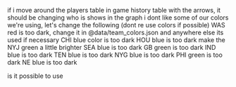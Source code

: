 if i move around the players table in game history table with the arrows, it should be changing who is shows in the graph
i dont like some of our colors we're using, let's change the following (dont re use colors if possible)
WAS red is too dark, change it in @data/team_colors.json and anywhere else its used if necessary
CHI blue color is too dark
HOU blue is too dark
make the NYJ green a little brighter
SEA blue is too dark
GB green is too dark
IND blue is too dark
TEN blue is too dark
NYG blue is too dark
PHI green is too dark
NE blue is too dark

is it possible to use 
